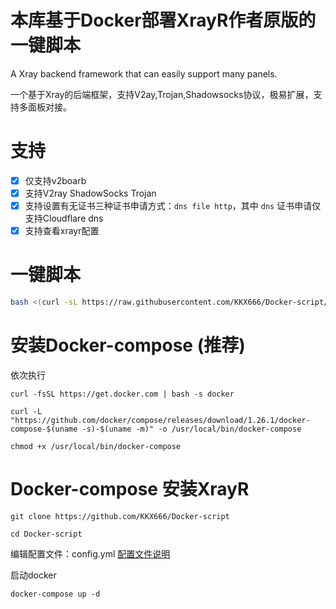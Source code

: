 # 本库基于Docker部署XrayR作者原版的一键脚本
A Xray backend framework that can easily support many panels.

一个基于Xray的后端框架，支持V2ay,Trojan,Shadowsocks协议，极易扩展，支持多面板对接。

# 支持

- [x] 仅支持v2boarb
- [x] 支持V2ray ShadowSocks Trojan
- [x] 支持设置有无证书三种证书申请方式：`dns file http`，其中 `dns` 证书申请仅支持Cloudflare dns
- [x] 支持查看xrayr配置

# 一键脚本
```bash
bash <(curl -sL https://raw.githubusercontent.com/KKX666/Docker-script/main/xrayr.sh)
```

# 安装Docker-compose (推荐)
依次执行
```
curl -fsSL https://get.docker.com | bash -s docker
```
```
curl -L "https://github.com/docker/compose/releases/download/1.26.1/docker-compose-$(uname -s)-$(uname -m)" -o /usr/local/bin/docker-compose
```
```
chmod +x /usr/local/bin/docker-compose
```

# Docker-compose 安装XrayR
```
git clone https://github.com/KKX666/Docker-script
```
```
cd Docker-script
```
编辑配置文件：config.yml [配置文件说明](https://crackair.gitbook.io/xrayr-project/xrayr-pei-zhi-wen-jian-shuo-ming/config)

启动docker
```
docker-compose up -d
```
